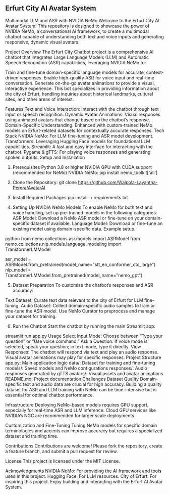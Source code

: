 Erfurt City AI Avatar System
------------------------------

Multimodal LLM and ASR with NVIDIA NeMo
Welcome to the Erfurt City AI Avatar System! This repository is designed to showcase the power of NVIDIA NeMo, a conversational AI framework, to create a multimodal chatbot capable of understanding both text and voice inputs and generating responsive, dynamic visual avatars.

Project Overview
The Erfurt City Chatbot project is a comprehensive AI chatbot that integrates Large Language Models (LLM) and Automatic Speech Recognition (ASR) capabilities, leveraging NVIDIA NeMo to:

Train and fine-tune domain-specific language models for accurate, context-driven responses.
Enable high-quality ASR for voice input and real-time conversation.
Generate on-the-go avatar animations to provide a visual, interactive experience.
This bot specializes in providing information about the city of Erfurt, handling inquiries about historical landmarks, cultural sites, and other areas of interest.

Features
Text and Voice Interaction: Interact with the chatbot through text input or speech recognition.
Dynamic Avatar Animations: Visual responses using animated avatars that change based on the chatbot’s response.
Domain-Specific Understanding: Enhanced with custom-trained NeMo models on Erfurt-related datasets for contextually accurate responses.
Tech Stack
NVIDIA NeMo: For LLM fine-tuning and ASR model development.
Transformers: Leveraging Hugging Face models for foundational LLM capabilities.
Streamlit: A fast and easy interface for interacting with the chatbot.
Pygame & gTTS: For playing voice responses and generating spoken outputs.
Setup and Installation

1. Prerequisites
Python 3.8 or higher
NVIDIA GPU with CUDA support (recommended for NeMo)
NVIDIA NeMo: pip install nemo_toolkit['all']
2. Clone the Repository: 
   git clone https://github.com/Walpola-Layantha-Perera/AvatarAI


4. Install Required Packages
pip install -r requirements.txt

5. Setting Up NVIDIA NeMo Models
To enable NeMo for both text and voice handling, set up pre-trained models in the following categories:
ASR Model: Download a NeMo ASR model or fine-tune on your domain-specific dataset if available.
Language Model: Download or fine-tune an existing model using domain-specific data.
Example setup:

python
from nemo.collections.asr.models import ASRModel
from nemo.collections.nlp.models.language_modeling import TransformerLMModel

asr_model = ASRModel.from_pretrained(model_name="stt_en_conformer_ctc_large")
nlp_model = TransformerLMModel.from_pretrained(model_name="nemo_gpt")

5. Dataset Preparation
To customize the chatbot’s responses and ASR accuracy:

Text Dataset: Curate text data relevant to the city of Erfurt for LLM fine-tuning.
Audio Dataset: Collect domain-specific audio samples to train or fine-tune the ASR model.
Use NeMo Curator to preprocess and manage your dataset for training.

6. Run the Chatbot
Start the chatbot by running the main Streamlit app:

streamlit run app.py
Usage
Select Input Mode: Choose between “Type your question” or “Use voice command.”
Ask a Question: If voice mode is selected, speak your question; in text mode, type it directly.
View Responses: The chatbot will respond via text and play an audio response. Visual avatar animations may play for specific responses.
Project Structure
app.py: Main application logic
data/: Dataset for training and fine-tuning
models/: Saved models and NeMo configurations
responses/: Audio responses generated by gTTS
avatars/: Visual assets and avatar animations
README.md: Project documentation
Challenges
Dataset Quality
Domain-specific text and audio data are crucial for high accuracy. Building a quality dataset for ASR and LLM training with NeMo can be time-intensive but is essential for optimal chatbot performance.

Infrastructure
Deploying NeMo-based models requires GPU support, especially for real-time ASR and LLM inference. Cloud GPU services like NVIDIA’s NGC are recommended for larger scale deployments.

Customization and Fine-Tuning
Tuning NeMo models for specific domain terminologies and accents can improve accuracy but requires a specialized dataset and training time.

Contributions
Contributions are welcome! Please fork the repository, create a feature branch, and submit a pull request for review.

License
This project is licensed under the MIT License.

Acknowledgments
NVIDIA NeMo: For providing the AI framework and tools used in this project.
Hugging Face: For LLM resources.
City of Erfurt: For inspiring this project.
Enjoy building and interacting with the Erfurt AI Avatar System.
